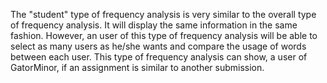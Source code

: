The "student" type of frequency analysis is very similar to the overall type of frequency analysis.
It will display the same information in the same fashion.
However, an user of this type of frequency analysis will be able to select as many users as
he/she wants and compare the usage of words between each user.
This type of frequency analysis can show, a user of GatorMinor,
if an assignment is similar to another submission.
